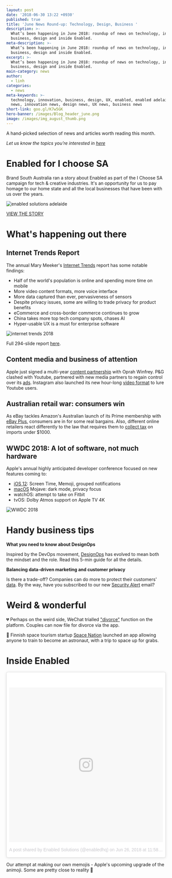 ```yaml
---
layout: post
date: '2018-06-30 13:22 +0930'
published: true
title: 'June News Round-up: Technology, Design, Business '
description: >-
  What’s been happening in June 2018: roundup of news on technology, innovation,
  business, design and inside Enabled.
meta-description: >-
  What’s been happening in June 2018: roundup of news on technology, innovation,
  business, design and inside Enabled.
excerpt: >-
  What’s been happening in June 2018: roundup of news on technology, innovation,
  business, design and inside Enabled.
main-category: news
author:
  - linh
categories:
  - news
meta-keywords: >-
  technology, innovation, business, design, UX, enabled, enabled adelaide, tech
  news, innovation news, design news, UX news, business news
short-link: goo.gl/K7w5GK
hero-banner: /images/Blog_header_june.png
image: /images/img_august_thumb.png
---
```

A hand-picked selection of news and articles worth reading this month.

_Let us know the topics you’re interested in [here](https://enabled1.typeform.com/to/YcdNts)_

# Enabled for I choose SA

Brand South Australia ran a story about Enabled as part of the I Choose SA campaign for tech & creative industries. It's an opportunity for us to pay homage to our home state and all the local businesses that have been with us over the years.

![enabled solutions adelaide]({{site.baseurl}}/images/img_june_ichoosesa.png)

[VIEW THE STORY](https://brandsanews.com.au/adelaide-innovation-firm-finds-solutions-in-the-digital-age/)

# What's happening out there

## Internet Trends Report

The annual Mary Meeker's [Internet Trends](https://techcrunch.com/gallery/mary-meeker-internet-trends-2018/) report has some notable findings: 

- Half of the world's population is online and spending more time on mobile
- More video content formats, more voice interface 
- More data captured than ever, pervasiveness of sensors
- Despite privacy issues, some are willing to trade privacy for product benefits
- eCommerce and cross-border commerce continues to grow
- China takes more top tech company spots, chases AI 
- Hyper-usable UX is a must for enterprise software

![internet trends 2018]({{site.baseurl}}/images/img_june_internettrends.png)

Full 294-slide report [here](https://www.slideshare.net/kleinerperkins/internet-trends-report-2018-99574140).

## Content media and business of attention 

Apple just signed a multi-year [content partnership](https://www.recode.net/2018/6/15/17468350/oprah-winfrey-apple-tv) with Oprah Winfrey. P&G clashed with Youtube, partnered with new media partners to regain control over its [ads](https://www.cnbc.com/2018/06/25/procter-and-gambles-katie-couric-partnership-goes-back-to-shows-brou.html). Instagram also launched its new hour-long [video format](https://www.theguardian.com/technology/2018/jun/20/instagram-long-form-video-launch-youtube-rival) to lure Youtube users. 

## Australian retail war: consumers win 

As eBay tackles Amazon's Australian launch of its Prime membership with [eBay Plus](https://www.news.com.au/finance/business/retail/ebay-plus-will-bring-shoppers-free-delivery/news-story/509a52f6553ec9de54ffec5b49685467), consumers are in for some real bargains. Also, different online retailers react differently to the law that requires them to [collect tax](https://www.computerworld.com.au/article/641843/etsy-ebay-alibaba-eschew-amazon-style-geoblock/) on imports under $1000. 

## WWDC 2018: A lot of software, not much hardware

Apple's annual highly anticipated developer conference focused on new features coming to:

- [iOS 12](https://www.theverge.com/2018/6/4/17417730/apple-ios-12-iphone-update-best-features-wwdc-2018): Screen Time, Memoji, grouped notifications
- [macOS](https://www.theverge.com/2018/6/4/17410820/apple-wwdc-summary-updates-highlights-news-2018) Mojave: dark mode, privacy focus
- watchOS: attempt to take on Fitbit 
- tvOS: Dolby Atmos support on Apple TV 4K

![WWDC 2018]({{site.baseurl}}/images/img_june_wwdc.png)

# Handy business tips

**What you need to know about DesignOps**

Inspired by the DevOps movement, [DesignOps](https://uxdesign.cc/designops-the-questions-youre-probably-asking-yourself-now-fdac491bfe4f) has evolved to mean both the mindset and the role. Read this 5-min guide for all the details. 

**Balancing data-driven marketing and customer privacy**

Is there a trade-off? Companies can do more to protect their customers' [data](https://hbr.org/2018/06/protecting-customers-privacy-requires-more-than-anonymizing-their-data). By the way, have you subscribed to our new [Security Alert](http://eepurl.com/dvIgzr) email?

# Weird & wonderful

💔 Perhaps on the weird side, WeChat trialled ["divorce"](https://www.businessinsider.com.au/wechat-messaging-app-launches-divorce-feature-in-china-2018-5?r=US&IR=T) function on the platform. Couples can now file for divorce via the app.  

🚀 Finnish space tourism startup [Space Nation](https://www.digitaltrends.com/mobile/app-attack-space-nation-navigator/) launched an app allowing anyone to train to become an astronaut, with a trip to space up for grabs. 

# Inside Enabled

<blockquote class="instagram-media" data-instgrm-permalink="https://www.instagram.com/p/BkhNbcqBaGi/" data-instgrm-version="8" style=" background:#FFF; border:0; border-radius:3px; box-shadow:0 0 1px 0 rgba(0,0,0,0.5),0 1px 10px 0 rgba(0,0,0,0.15); margin: 1px; max-width:658px; padding:0; width:99.375%; width:-webkit-calc(100% - 2px); width:calc(100% - 2px);"><div style="padding:8px;"> <div style=" background:#F8F8F8; line-height:0; margin-top:40px; padding:50% 0; text-align:center; width:100%;"> <div style=" background:url(data:image/png;base64,iVBORw0KGgoAAAANSUhEUgAAACwAAAAsCAMAAAApWqozAAAABGdBTUEAALGPC/xhBQAAAAFzUkdCAK7OHOkAAAAMUExURczMzPf399fX1+bm5mzY9AMAAADiSURBVDjLvZXbEsMgCES5/P8/t9FuRVCRmU73JWlzosgSIIZURCjo/ad+EQJJB4Hv8BFt+IDpQoCx1wjOSBFhh2XssxEIYn3ulI/6MNReE07UIWJEv8UEOWDS88LY97kqyTliJKKtuYBbruAyVh5wOHiXmpi5we58Ek028czwyuQdLKPG1Bkb4NnM+VeAnfHqn1k4+GPT6uGQcvu2h2OVuIf/gWUFyy8OWEpdyZSa3aVCqpVoVvzZZ2VTnn2wU8qzVjDDetO90GSy9mVLqtgYSy231MxrY6I2gGqjrTY0L8fxCxfCBbhWrsYYAAAAAElFTkSuQmCC); display:block; height:44px; margin:0 auto -44px; position:relative; top:-22px; width:44px;"></div></div><p style=" color:#c9c8cd; font-family:Arial,sans-serif; font-size:14px; line-height:17px; margin-bottom:0; margin-top:8px; overflow:hidden; padding:8px 0 7px; text-align:center; text-overflow:ellipsis; white-space:nowrap;"><a href="https://www.instagram.com/p/BkhNbcqBaGi/" style=" color:#c9c8cd; font-family:Arial,sans-serif; font-size:14px; font-style:normal; font-weight:normal; line-height:17px; text-decoration:none;" target="_blank">A post shared by Enabled Solutions (@enabledhq)</a> on <time style=" font-family:Arial,sans-serif; font-size:14px; line-height:17px;" datetime="2018-06-27T06:58:43+00:00">Jun 26, 2018 at 11:58pm PDT</time></p></div></blockquote> <script async defer src="//www.instagram.com/embed.js"></script>

Our attempt at making our own memojis - Apple's upcoming upgrade of the animoji. Some are pretty close to reality 🤗

